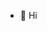 - 👋 Hi

<!---
Belendigitalhouse/Belendigitalhouse is a ✨ special ✨ repository because its `README.md` (this file) appears on your GitHub profile.
You can click the Preview link to take a look at your changes.
--->
